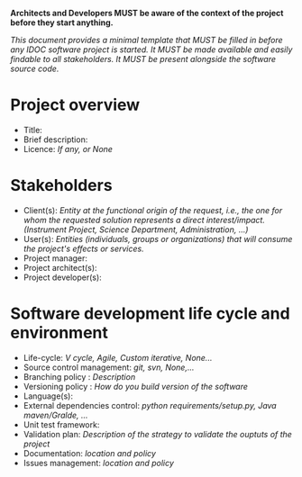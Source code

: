 **Architects and Developers MUST be aware of the context of the project before they start anything.**

*This document provides a minimal template that MUST be filled in before any IDOC software project is started. It MUST be made available and easily findable to all stakeholders. It MUST be present alongside the software source code.*

# Project overview

* Title:
* Brief description:
* Licence: _If any, or None_

# Stakeholders

* Client(s): _Entity at the functional origin of the request, i.e., the one for whom the requested solution represents a direct interest/impact. (Instrument Project, Science Department, Administration, ...)_
* User(s): _Entities (individuals, groups or organizations) that will consume the project's effects or services._
* Project manager: 
* Project architect(s):
* Project developer(s):

# Software development life cycle and environment

* Life-cycle: _V cycle, Agile, Custom iterative, None..._
* Source control management: _git, svn, None,..._
* Branching policy : _Description_
* Versioning policy : _How do you build version of the software_
* Language(s):
* External dependencies control: _python requirements/setup.py, Java maven/Gralde, ..._
* Unit test framework: 
* Validation plan: _Description of the strategy to validate the ouptuts of the project_
* Documentation: _location and policy_
* Issues management: _location and policy_


